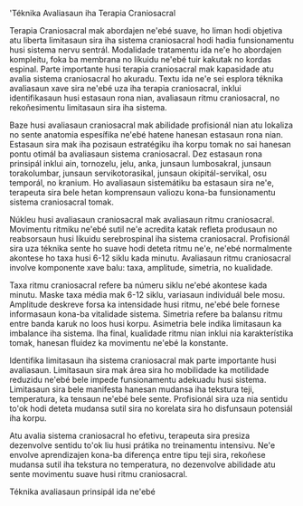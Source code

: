 'Téknika Avaliasaun iha Terapia Craniosacral

Terapia Craniosacral mak abordajen ne'ebé suave, ho liman hodi objetiva atu liberta limitasaun sira iha sistema craniosacral hodi hadia funsionamentu husi sistema nervu sentrál. Modalidade tratamentu ida ne'e ho abordajen kompleitu, foka ba membrana no líkuidu ne'ebé tuir kakutak no kordas espinal. Parte importante husi terapia craniosacral mak kapasidade atu avalia sistema craniosacral ho akuradu. Textu ida ne'e sei esplora téknika avaliasaun xave sira ne'ebé uza iha terapia craniosacral, inklui identifikasaun husi estasaun rona nian, avaliasaun ritmu craniosacral, no rekoñesimentu limitasaun sira iha sistema.

Baze husi avaliasaun craniosacral mak abilidade profisionál nian atu lokaliza no sente anatomia espesífika ne'ebé hatene hanesan estasaun rona nian. Estasaun sira mak iha pozisaun estratégiku iha korpu tomak no sai hanesan pontu otimál ba avaliasaun sistema craniosacral. Dez estasaun rona prinsipál inklui ain, tornozelu, jelu, anka, junsaun lumbosakral, junsaun torakolumbar, junsaun servikotorasikal, junsaun okipitál-servikal, osu temporál, no kranium. Ho avaliasaun sistemátiku ba estasaun sira ne'e, terapeuta sira bele hetan komprensaun valiozu kona-ba funsionamentu sistema craniosacral tomak.

Núkleu husi avaliasaun craniosacral mak avaliasaun ritmu craniosacral. Movimentu ritmiku ne'ebé sutil ne'e acredita katak refleta produsaun no reabsorsaun husi líkuidu serebrospinal iha sistema craniosacral. Profisionál sira uza téknika sente ho suave hodi deteta ritmu ne'e, ne'ebé normalmente akontese ho taxa husi 6-12 siklu kada minutu. Avaliasaun ritmu craniosacral involve komponente xave balu: taxa, amplitude, simetria, no kualidade.

Taxa ritmu craniosacral refere ba númeru siklu ne'ebé akontese kada minutu. Maske taxa média mak 6-12 siklu, variasaun individuál bele mosu. Amplitude deskreve forsa ka intensidade husi ritmu, ne'ebé bele fornese informasaun kona-ba vitalidade sistema. Simetria refere ba balansu ritmu entre banda karuk no loos husi korpu. Asimetria bele indika limitasaun ka imbalance iha sistema. Iha final, kualidade ritmu nian inklui nia karakterístika tomak, hanesan fluidez ka movimentu ne'ebé la konstante.

Identifika limitasaun iha sistema craniosacral mak parte importante husi avaliasaun. Limitasaun sira mak área sira ho mobilidade ka motilidade reduzidu ne'ebé bele impede funsionamentu adekuadu husi sistema. Limitasaun sira bele manifesta hanesan mudansa iha tekstura teji, temperatura, ka tensaun ne'ebé bele sente. Profisionál sira uza nia sentidu to'ok hodi deteta mudansa sutil sira no korelata sira ho disfunsaun potensiál iha korpu.

Atu avalia sistema craniosacral ho efetivu, terapeuta sira presiza dezenvolve sentidu to'ok liu husi prátika no treinamentu intensivu. Ne'e envolve aprendizajen kona-ba diferença entre tipu teji sira, rekoñese mudansa sutil iha tekstura no temperatura, no dezenvolve abilidade atu sente movimentu suave husi ritmu craniosacral.

Téknika avaliasaun prinsipál ida ne'ebé